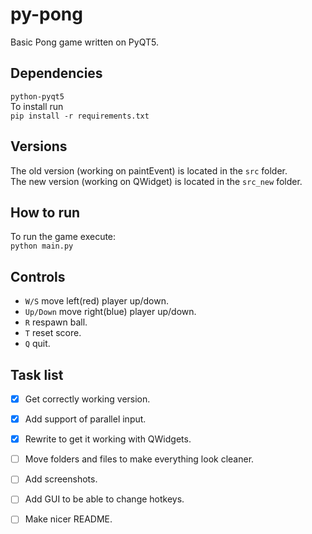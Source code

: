 # py-pong
Basic Pong game written on PyQT5.
## Dependencies
```python-pyqt5```\
To install run \
```pip install -r requirements.txt```
## Versions
The old version (working on paintEvent) is located in the ```src``` folder.\
The new version (working on QWidget) is located in the ```src_new``` folder.

## How to run
To run the game execute:\
```python main.py```
## Controls
- ```W/S``` move left(red) player up/down.
- ```Up/Down``` move right(blue) player up/down.
- ```R``` respawn ball.
- ```T``` reset score.
- ```Q``` quit.
## Task list
- [x] Get correctly working version.
- [x] Add support of parallel input.
- [x] Rewrite to get it working with QWidgets.
- [ ] Move folders and files to make everything look cleaner.
- [ ] Add screenshots.
- [ ] Add GUI to be able to change hotkeys.
- [ ] Make nicer README.

